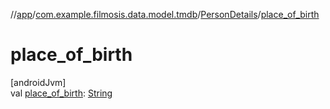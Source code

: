 //[app](../../../index.md)/[com.example.filmosis.data.model.tmdb](../index.md)/[PersonDetails](index.md)/[place_of_birth](place_of_birth.md)

# place_of_birth

[androidJvm]\
val [place_of_birth](place_of_birth.md): [String](https://kotlinlang.org/api/latest/jvm/stdlib/kotlin/-string/index.html)
